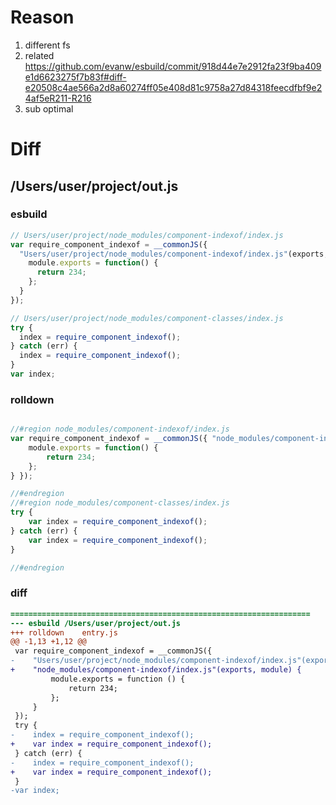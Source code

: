 # Reason
1. different fs
2. related https://github.com/evanw/esbuild/commit/918d44e7e2912fa23f9ba409e1d6623275f7b83f#diff-e20508c4ae566a2d8a60274ff05e408d81c9758a27d84318feecdfbf9e24af5eR211-R216
3. sub optimal
# Diff
## /Users/user/project/out.js
### esbuild
```js
// Users/user/project/node_modules/component-indexof/index.js
var require_component_indexof = __commonJS({
  "Users/user/project/node_modules/component-indexof/index.js"(exports, module) {
    module.exports = function() {
      return 234;
    };
  }
});

// Users/user/project/node_modules/component-classes/index.js
try {
  index = require_component_indexof();
} catch (err) {
  index = require_component_indexof();
}
var index;
```
### rolldown
```js

//#region node_modules/component-indexof/index.js
var require_component_indexof = __commonJS({ "node_modules/component-indexof/index.js"(exports, module) {
	module.exports = function() {
		return 234;
	};
} });

//#endregion
//#region node_modules/component-classes/index.js
try {
	var index = require_component_indexof();
} catch (err) {
	var index = require_component_indexof();
}

//#endregion
```
### diff
```diff
===================================================================
--- esbuild	/Users/user/project/out.js
+++ rolldown	entry.js
@@ -1,13 +1,12 @@
 var require_component_indexof = __commonJS({
-    "Users/user/project/node_modules/component-indexof/index.js"(exports, module) {
+    "node_modules/component-indexof/index.js"(exports, module) {
         module.exports = function () {
             return 234;
         };
     }
 });
 try {
-    index = require_component_indexof();
+    var index = require_component_indexof();
 } catch (err) {
-    index = require_component_indexof();
+    var index = require_component_indexof();
 }
-var index;

```